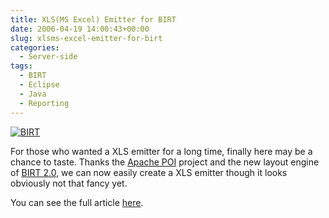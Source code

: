 ```yaml
---
title: XLS(MS Excel) Emitter for BIRT
date: 2006-04-19 14:00:43+00:00
slug: xlsms-excel-emitter-for-birt
categories:
  - Server-side
tags:
  - BIRT
  - Eclipse
  - Java
  - Reporting
---
```


[![BIRT](http://samaxes.appspot.com/images/birt.png)](http://www.eclipse.org/birt/)

For those who wanted a XLS emitter for a long time, finally here may be a chance to taste. Thanks the [Apache POI](http://poi.apache.org/) project and the new layout engine of [BIRT 2.0](http://www.eclipse.org/birt/), we can now easily create a XLS emitter though it looks obviously not that fancy yet.

You can see the full article [here](http://qauck.blogspot.com/2006/03/xlsms-excel-emitter-for-birt.html).
